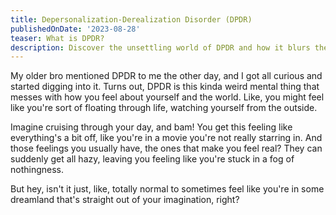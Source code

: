 ```yaml
---
title: Depersonalization-Derealization Disorder (DPDR)
publishedOnDate: '2023-08-28'
teaser: What is DPDR?
description: Discover the unsettling world of DPDR and how it blurs the lines between reality and imagination.
---
```


My older bro mentioned DPDR to me the other day, and I got all curious and started digging into it. Turns out, DPDR is this kinda weird mental thing that messes with how you feel about yourself and the world. Like, you might feel like you're sort of floating through life, watching yourself from the outside.

Imagine cruising through your day, and bam! You get this feeling like everything's a bit off, like you're in a movie you're not really starring in. And those feelings you usually have, the ones that make you feel real? They can suddenly get all hazy, leaving you feeling like you're stuck in a fog of nothingness.

But hey, isn't it just, like, totally normal to sometimes feel like you're in some dreamland that's straight out of your imagination, right?
